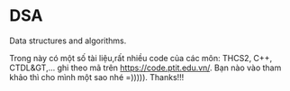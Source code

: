 # DSA
Data structures and algorithms.


Trong này có một số tài liệu,rất nhiều code của các môn: THCS2, C++, CTDL&GT,... ghi theo mã trên https://code.ptit.edu.vn/. 
Bạn nào vào tham khảo thì cho mình một sao nhé =))))). Thanks!!!
